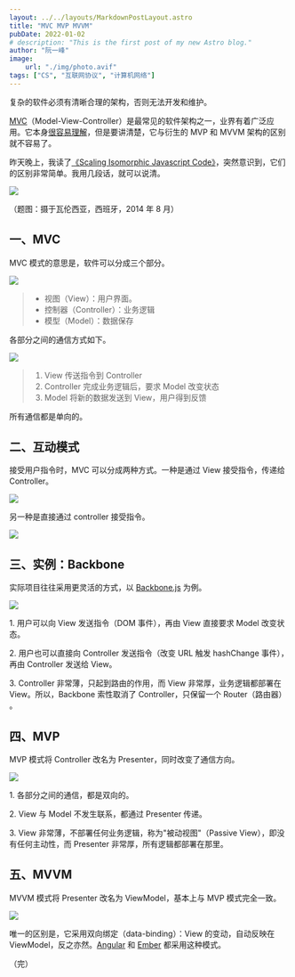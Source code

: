 ```yaml
---
layout: ../../layouts/MarkdownPostLayout.astro
title: "MVC MVP MVVM"
pubDate: 2022-01-02
# description: "This is the first post of my new Astro blog."
author: "阮一峰"
image:
    url: "./img/photo.avif"
tags: ["CS", "互联网协议", "计算机网络"]
---
```


复杂的软件必须有清晰合理的架构，否则无法开发和维护。

[MVC](https://zh.wikipedia.org/wiki/MVC)（Model-View-Controller）是最常见的软件架构之一，业界有着广泛应用。它本身[很容易理解](https://www.ruanyifeng.com/blog/2007/11/mvc.html)，但是要讲清楚，它与衍生的 MVP 和 MVVM 架构的区别就不容易了。

昨天晚上，我读了[《Scaling Isomorphic Javascript Code》](http://blog.nodejitsu.com/scaling-isomorphic-javascript-code/)，突然意识到，它们的区别非常简单。我用几段话，就可以说清。

![](https://www.ruanyifeng.com/blogimg/asset/2015/bg2015020102.jpg)

（题图：摄于瓦伦西亚，西班牙，2014 年 8 月）

## 一、MVC

MVC 模式的意思是，软件可以分成三个部分。

![](https://www.ruanyifeng.com/blogimg/asset/2015/bg2015020104.png)

> -   视图（View）：用户界面。
> -   控制器（Controller）：业务逻辑
> -   模型（Model）：数据保存

各部分之间的通信方式如下。

![](https://www.ruanyifeng.com/blogimg/asset/2015/bg2015020105.png)

> 1.  View 传送指令到 Controller
> 2.  Controller 完成业务逻辑后，要求 Model 改变状态
> 3.  Model 将新的数据发送到 View，用户得到反馈

所有通信都是单向的。

## 二、互动模式

接受用户指令时，MVC 可以分成两种方式。一种是通过 View 接受指令，传递给 Controller。

![](https://www.ruanyifeng.com/blogimg/asset/2015/bg2015020106.png)

另一种是直接通过 controller 接受指令。

![](https://www.ruanyifeng.com/blogimg/asset/2015/bg2015020107.png)

## 三、实例：Backbone

实际项目往往采用更灵活的方式，以 [Backbone.js](https://documentcloud.github.com/backbone) 为例。

![](https://www.ruanyifeng.com/blogimg/asset/2015/bg2015020108.png)

1\. 用户可以向 View 发送指令（DOM 事件），再由 View 直接要求 Model 改变状态。

2\. 用户也可以直接向 Controller 发送指令（改变 URL 触发 hashChange 事件），再由 Controller 发送给 View。

3\. Controller 非常薄，只起到路由的作用，而 View 非常厚，业务逻辑都部署在 View。所以，Backbone 索性取消了 Controller，只保留一个 Router（路由器） 。

## 四、MVP

MVP 模式将 Controller 改名为 Presenter，同时改变了通信方向。

![](https://www.ruanyifeng.com/blogimg/asset/2015/bg2015020109.png)

1\. 各部分之间的通信，都是双向的。

2\. View 与 Model 不发生联系，都通过 Presenter 传递。

3\. View 非常薄，不部署任何业务逻辑，称为"被动视图"（Passive View），即没有任何主动性，而 Presenter 非常厚，所有逻辑都部署在那里。

## 五、MVVM

MVVM 模式将 Presenter 改名为 ViewModel，基本上与 MVP 模式完全一致。

![](https://www.ruanyifeng.com/blogimg/asset/2015/bg2015020110.png)

唯一的区别是，它采用双向绑定（data-binding）：View 的变动，自动反映在 ViewModel，反之亦然。[Angular](https://angularjs.org/) 和 [Ember](http://emberjs.com/) 都采用这种模式。

（完）
